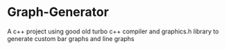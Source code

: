 # Graph-Generator
A c++ project using good old turbo c++ compiler and graphics.h library to generate custom bar graphs and line graphs


